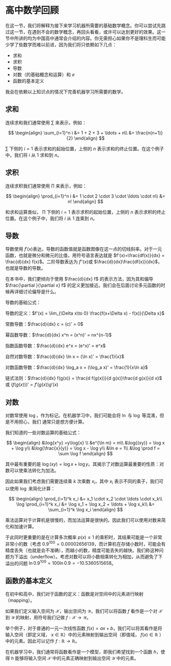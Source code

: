 # 高中数学回顾

在这一节，我们将解释为接下来学习机器所需要的基础数学概念。你可以尝试先跳过这一节，在遇到不会的数学概念，再回头看看，或许可以达到更好的效果。这一节中所讲的均为中国高中通常会介绍的内容。你无需担心如果你不是理科生而可能少学了些数学而难以前进，因为我们将只依赖如下几点：

- 求和
- 求积
- 导数
- 对数（的基础概念和运算）和 $e$
- 函数的基本定义

我会在依赖以上知识点的情况下完善机器学习所需要的数学。

## 求和

连续求和我们通常使用 $\sum$ 来表示，例如：

$$
\begin{align}
\sum_{i=1}^n i &= 1 + 2 + 3 + \ldots + n\\
&= \frac{n(n+1)}{2}
\end{align}
$$

$\sum$ 下侧的 $i=1$ 表示求和的起始位置，上侧的 $n$ 表示求和的终止位置。在这个例子中，我们将 $i$ 从 $1$ 求和到 $n$。

## 求积

连续求积我们通常使用 $\prod$ 来表示，例如：

$$
\begin{align}
\prod_{i=1}^n i &= 1 \cdot 2 \cdot 3 \cdot \ldots \cdot n\\
&= n!
\end{align}
$$

和求和运算类似， $\prod$ 下侧的 $i=1$ 表示求积的起始位置，上侧的 $n$ 表示求积的终止位置。在这个例子中，我们将 $i$ 从 $1$ 连乘到 $n$。


## 导数

导数使用 $f'(x)$表达，导数的函数值就是函数图像在这一点的切线斜率。对于一元函数，也就是微分和微元的比值，用符号语言表达就是 $f'(x)=\frac{df(x)}{dx} = \frac{d}{dx} f(x)$。二阶导数表达为 $f''(x)$或 $\frac{d}{dx}\frac{df(x)}{dx}$，也就是导数的导数。

在本书中，我们更倾向于使用 $\frac{d}{dx} f$ 的表示方法，因为其和偏导 $\frac{\partial }{\partial x} f$ 的定义更加接近。我们会在后面讨论多元函数的时候再详细讨论偏导是什么。

导数的基础公式：

导数的定义：$f'(x) = \lim_{\Delta x\to 0} \frac{f(x+\Delta x) - f(x)}{\Delta x}$

常数导数：$\frac{d}{dx} c = (c)' = 0$

幂函数导数：$\frac{d}{dx} x^n = (x^n)' = nx^{n-1}$

指数函数导数：$\frac{d}{dx} e^x = (e^x)' = e^x$

自然对数导数：$\frac{d}{dx} \ln x = (\ln x)' = \frac{1}{x}$

对数函数导数：$\frac{d}{dx} \log_a x = (\log_a x)' = \frac{1}{x\ln a}$

链式法则：$\frac{d}{dx} f(g(x)) = \frac{d f(g(x))}{d g(x)}\frac{d g(x)}{d x}$ 或 $(f(g(x)))' = f'(g(x))g'(x)$

## 对数

对数常使用 $\log$，作为标记。在机器学习中，我们可能会将 $\ln$ 与 $\log$ 等混淆，但是不用担心，我们
通常只是想方便计算。

我们知道的一些对数运算的基础公式：

$$
\begin{align}
&\log{x^y} =y\log{x} \\
&e^{\ln m} = m\\
&\log{(xy)} = \log x + \log y\\
&\log{\frac{x}{y}} = \log x - \log y\\
&\ln e = 1\\
&\log \prod f = \sum \log f
\end{align}
$$

其中最有重要的是 $\log{(xy)} = \log x + \log y$。其揭示了对数运算最重要的性质：对数可以使乘法转化为加法。

因此如果我们考虑我们需要连续乘 $k$ 次乘数 $x_i$，其中 $x_i$ 表示不同的乘子，我们可以使用 $\log$ 来简化计算：

$$
\begin{align}
\prod_{i=1}^k x_i &= x_1 \cdot x_2 \cdot \ldots \cdot x_k\\
\log \prod_{i=1}^k x_i &= \log x_1 + \log x_2 + \ldots + \log x_k\\
&= \sum_{i=1}^k \log x_i
\end{align}
$$

乘法运算对于计算机是很慢的，而加法运算是很快的。因此我们可以使用对数来简化和加速计算。

于此同时更重要的是在计算多次概率 $p(x) \leq 1$ 的乘积时，其结果可能是一个非常非常小的数（考虑 $0.9^{100}=0.00002656139$，而计算机在存储小数时，可能会有精度丢失（也就是会不准确），而越小的数，精度可能丢失的越快。我们称这种问题为下溢出（underflow）。考虑对数可以将小数相乘转化为相加，从而避免了下溢出的问题 $\ln 0.9^{100}=100 \ln 0.9 = -10.5360515658$。

## 函数的基本定义

在初中和高中，我们对于函数的定义：函数是对空间中的元素进行映射（mapping）。

如果我们定义输入空间为 $\mathcal{X}$，输出空间为 $\mathcal{Y}$，我们可以将函数 $f$ 看作是一个对 $\mathcal{X}$ 到 $\mathcal{Y}$ 的映射，用符号我们记做 $f: \mathcal{X} \to \mathcal{Y}$。

举个例子，对于普通的一元一次线性函数 $f(x) = ax + b$，我们可以将其看作是将输入空间（即定义域， $x\in \mathbb{R}$）中的元素映射到输出空间（即值域， $f(x)\in \mathbb{R}$ ）中的元素。因此可以记作 $f: \mathbb{R} \to \mathbb{R}$。

在机器学习中，我们通常将函数看作是一个模型，即我们希望找到一个函数 $h$，使得 $h$ 能够将输入空间 $\mathcal{X}$ 中的元素正确映射到输出空间 $\mathcal{Y}$ 中的元素。
